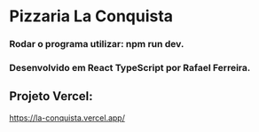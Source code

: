# Pizzaria La Conquista

### Rodar o programa utilizar: npm run dev.

### Desenvolvido em React TypeScript por Rafael Ferreira.

## Projeto Vercel:
https://la-conquista.vercel.app/
